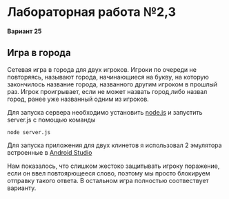 # Лабораторная работа №2,3
**Вариант 25**

## Игра в города

Сетевая игра в города для двух игроков. Игроки по очереди не повторяясь, называют города, начинающиеся на букву, на которую закончилось название города, названного другим игроком в прошлый раз. Игрок проигрывает, если не может назвать город,либо назвал город, ранее уже названный одним из игроков.

Для запуска сервера необходимо установить [node.js](https://nodejs.org/en/download/) и запустить server.js с помощью команды
```
node server.js
```

Для запуска приложения для двух клинетов я использовал 2 эмулятора встроенные в [Android Studio](https://developer.android.com/studio)


Нам показалось, что слишком жестоко защитывать игроку поражение, если он ввел повтоярющееся слово, поэтому мы просто блокируем отправку такого ответа. В остальном игра полностью соотвествует варианту.
